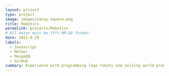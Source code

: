```yaml
---
layout: project
type: project
image: images/vacay-square.png
title: Robotics
permalink: projects/Robotics
# All dates must be YYYY-MM-DD format!
date: 2011-8-19
labels:
  - Javascript
  - Meteor
  - MongoDB
  - GitHub
summary: Experience with programming lego robots and solving world problems.
---
```


